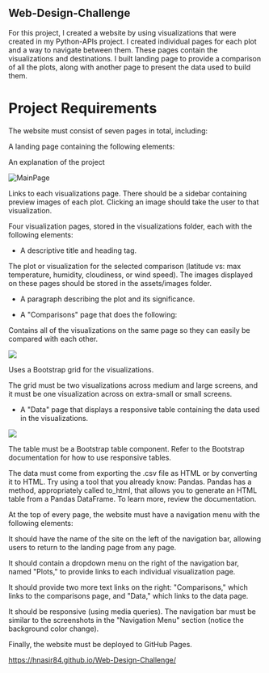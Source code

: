 ## Web-Design-Challenge

For this project, I created a website by using visualizations that were created in my Python-APIs project.
I created individual pages for each plot and a way to navigate between them. These pages  contain the visualizations and destinations. I built landing page to provide a comparison of all the plots, along with another page to present the data used to build them.



# Project Requirements


The website must consist of seven pages in total, including:


A landing page containing the following elements:


An explanation of the project

![MainPage](..\web_images\MainPage.png)


Links to each visualizations page. There should be a sidebar containing preview images of each plot. Clicking an image should take the user to that visualization.



Four visualization pages, stored in the visualizations folder, each with the following elements:


- A descriptive title and heading tag.


The plot or visualization for the selected comparison (latitude vs: max temperature, humidity, cloudiness, or wind speed). The images displayed on these pages should be stored in the assets/images folder.


-  A paragraph describing the plot and its significance.




- A "Comparisons" page that does the following:

Contains all of the visualizations on the same page so they can easily be compared with each other.

![](C:/Users/user/Desktop/DSBCGA/Web-Design-Challenge/web_images/comparison.png)

Uses a Bootstrap grid for the visualizations.

The grid must be two visualizations across medium and large screens, and it must be one visualization across on extra-small or small screens.





- A "Data" page that displays a responsive table containing the data used in the visualizations.

![](../../../../../../C:/Users/user/Desktop/DSBCGA/Web-Design-Challenge/web_images/Data.png)

The table must be a Bootstrap table component. Refer to the Bootstrap documentation for how to use responsive tables.


The data must come from exporting the .csv file as HTML or by converting it to HTML. Try using a tool that you already know: Pandas. Pandas has a method, appropriately called to_html, that allows you to generate an HTML table from a Pandas DataFrame. To learn more, review the documentation.




At the top of every page, the website must have a navigation menu with the following elements:


It should have the name of the site on the left of the navigation bar, allowing users to return to the landing page from any page.


It should contain a dropdown menu on the right of the navigation bar, named "Plots," to provide links to each individual visualization page.


It should provide two more text links on the right: "Comparisons," which links to the comparisons page, and "Data," which links to the data page.


It should be responsive (using media queries). The navigation bar must be similar to the screenshots in the "Navigation Menu" section (notice the background color change).


Finally, the website must be deployed to GitHub Pages.

https://hnasir84.github.io/Web-Design-Challenge/


[def]: ..\web_images\MainPage.png